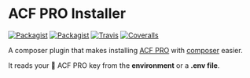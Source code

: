 # ACF PRO Installer

[![Packagist](https://img.shields.io/packagist/v/philippbaschke/acf-pro-installer.svg?maxAge=2592000)](https://packagist.org/packages/philippbaschke/acf-pro-installer)
[![Packagist](https://img.shields.io/packagist/l/philippbaschke/acf-pro-installer.svg?maxAge=2592000)](https://packagist.org/packages/philippbaschke/acf-pro-installer)
[![Travis](https://img.shields.io/travis/PhilippBaschke/acf-pro-installer.svg?maxAge=2592000)](https://travis-ci.org/PhilippBaschke/acf-pro-installer)
[![Coveralls](https://img.shields.io/coveralls/PhilippBaschke/acf-pro-installer.svg?maxAge=2592000)](https://coveralls.io/github/PhilippBaschke/acf-pro-installer)

A composer plugin that makes installing [ACF PRO] with [composer] easier. 

It reads your :key: ACF PRO key from the **environment** or a **.env file**.

[ACF PRO]: https://www.advancedcustomfields.com/pro/
[composer]: https://github.com/composer/composer
